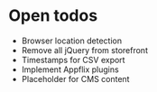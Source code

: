 # Open todos

* Browser location detection
* Remove all jQuery from storefront
* Timestamps for CSV export
* Implement Appflix plugins
* Placeholder for CMS content
